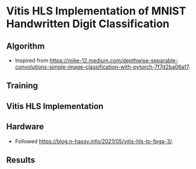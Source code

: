 Vitis HLS Implementation of MNIST Handwritten Digit Classification
=

## Algorithm
- Inspired from <https://mike-12.medium.com/depthwise-separable-convolutions-simple-image-classification-with-pytorch-7f7d2ba06af7>. 

## Training

## Vitis HLS Implementation

## Hardware
- Followed <https://blog.n-hassy.info/2021/05/vitis-hls-to-fpga-3/>. 

## Results

